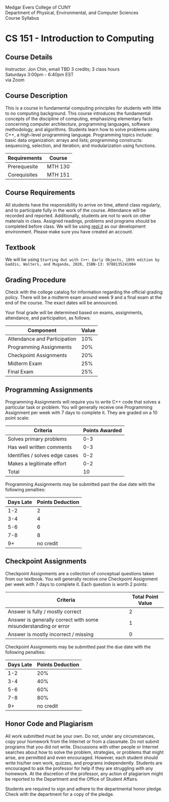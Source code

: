 Medgar Evers College of CUNY  
Department of Physical, Environmental, and Computer Sciences  
Course Syllabus

# CS 151 - Introduction to Computing

## Course Details
Instructor: Jon Chin, email TBD
3 credits; 3 class hours  
Saturdays 3:00pm - 6:40pm EST  
via Zoom

## Course Description
This is a course in fundamental computing principles for students with little to no computing background. This course introduces the fundamental concepts of the discipline of computing, emphasizing elementary facts concerning computer architecture, programming languages, software methodology, and algorithms. Students learn how to solve problems using C++, a high-level programming language. Programming topics include: basic data organization: arrays and lists; programming constructs: sequencing, selection, and iteration; and modularization using functions.

| Requirements | Course |
| --- | --- |
| Prerequesite | MTH 130 |
| Corequisites | MTH 151 |

## Course Requirements
All students have the responsibility to arrive on time, attend class regularly, and to participate fully in the work of the course. Attendance will be recorded and reported. Additionally, students are not to work on other materials in class. Assigned readings, problems and programs should be completed before class. We will be using [repl.it](https://replit.com/) as our development environment. Please make sure you have created an account.

## Textbook

We will be using `Starting Out with C++: Early Objects, 10th edition by Gaddis, Walters, and Muganda, 2020, ISBN-13: 9780135241004`

## Grading Procedure
Check with the college catalog for information regarding the official grading policy. There will be a midterm exam around week 9 and a final exam at the end of the course. The exact dates will be announced.

Your final grade will be determined based on exams, assignments, attendance, and participation, as follows:

| Component | Value |
| --- | --- |
| Attendance and Participation | 10% |
| Programming Assignments | 20% |
| Checkpoint Assignments | 20% |
| Midterm Exam | 25% |
| Final Exam | 25% |

## Programming Assignments

Programming Assignments will require you to write C++ code that solves a particular task or problem. You will generally receive one Programming Assignment per week with 7 days to complete it. They are graded on a 10 point scale:

| Criteria | Points Awarded |
| --- | --- |
| Solves primary problems | 0-3 |
| Has well written comments | 0-3 |
| Identifies / solves edge cases | 0-2 |
| Makes a legitimate effort | 0-2 |
| Total | 10 |

Programming Assignments may be submitted past the due date with the following penalties:

| Days Late | Points Deduction |
| --- | --- |
| 1-2 | 2 |
| 3-4 | 4 |
| 5-6 | 6 |
| 7-8 | 8 |
| 9+ | no credit |

## Checkpoint Assignments

Checkpoint Assignments are a collection of conceptual questions taken from our textbook. You will generally receive one Checkpoint Assignment per week with 7 days to complete it. Each question is worth 2 points:

| Criteria | Total Point Value |
| --- | --- |
| Answer is fully / mostly correct | 2 |
| Answer is generally correct with some misunderstanding or error | 1 |
| Answer is mostly incorrect / missing | 0 |

Checkpoint Assignments may be submitted past the due date with the following penalties:

| Days Late | Points Deduction |
| --- | --- |
| 1-2 | 20% |
| 3-4 | 40% |
| 5-6 | 60% |
| 7-8 | 80% |
| 9+ | no credit |


## Honor Code and Plagiarism
All work submitted must be your own. Do not, under any circumstances, copy your homework from the Internet or from a classmate. Do not submit programs that you did not write. Discussions with other people or Internet searches about how to solve the problem, strategies, or problems that might arise, are permitted and even encouraged. However, each student should write his/her own work, quizzes, and programs independently. Students are encouraged to ask the professor for help if they are struggling with any homework. At the discretion of the professor, any action of plagiarism might be reported to the Department and the Office of Student Affairs.

Students are required to sign and adhere to the departmental honor pledge. Check with the department for a copy of the pledge.
